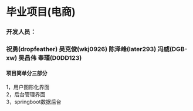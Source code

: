 # 毕业项目(电商)
### 开发人员：
### 祝勇(dropfeather) 吴克俊(wkj0926) 陈泽峰(later293) 冯威(DGB-xw)  吴昌伟 奉瑾(D0DD123)<br>
#### 项目简单分三部分<br>
1，用户图形化界面<br>
2，后台管理界面<br>
3，springboot数据后台<br>
